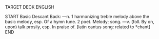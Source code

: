 TARGET DECK
ENGLISH

START
Basic
Descant
Back: —n. 1 harmonizing treble melody above the basic melody, esp. Of a hymn tune. 2 poet. Melody; song. —v. (foll. By on, upon) talk prosily, esp. In praise of. [latin cantus song: related to *chant]
END
